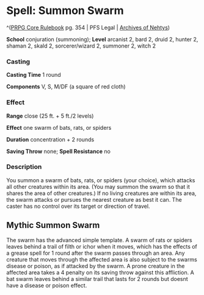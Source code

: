 # Spell: Summon Swarm

^([PRPG Core Rulebook][ss-summon-swarm] pg. 354 | PFS Legal | [Archives of Nehtys][sn-summon-swarm])

**School** conjuration (summoning); **Level** arcanist 2, bard 2, druid 2, hunter 2, shaman 2, skald 2, sorcerer/wizard 2, summoner 2, witch 2

### Casting

**Casting Time** 1 round  

**Components** V, S, M/DF (a square of red cloth)

### Effect

**Range** close (25 ft. + 5 ft./2 levels)  

**Effect** one swarm of bats, rats, or spiders  

**Duration** concentration + 2 rounds  

**Saving Throw** none; **Spell Resistance** no

### Description

You summon a swarm of bats, rats, or spiders (your choice), which attacks all other creatures within its area. (You may summon the swarm so that it shares the area of other creatures.) If no living creatures are within its area, the swarm attacks or pursues the nearest creature as best it can. The caster has no control over its target or direction of travel.

## Mythic Summon Swarm

The swarm has the advanced simple template. A swarm of rats or spiders leaves behind a trail of filth or ichor when it moves, which has the effects of a grease spell for 1 round after the swarm passes through an area. Any creature that moves through the affected area is also subject to the swarms disease or poison, as if attacked by the swarm. A prone creature in the affected area takes a 4 penalty on its saving throw against this affliction. A bat swarm leaves behind a similar trail that lasts for 2 rounds but doesnt have a disease or poison effect.

[ss-summon-swarm]: http://paizo.com/pathfinderRPG/v57
[sn-summon-swarm]: http://www.archivesofnethys.com/SpellDisplay.aspx?ItemName=Summon%20Swarm